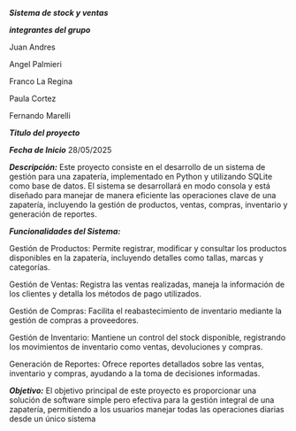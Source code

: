 ***Sistema de stock y ventas***

***integrantes del grupo***

Juan Andres

Angel Palmieri

Franco La Regina

Paula Cortez

Fernando Marelli


***Titulo del proyecto*** 

***Fecha de Inicio***
28/05/2025

***Descripción:***
Este proyecto consiste en el desarrollo de un sistema de gestión para una zapatería, implementado en Python y utilizando SQLite como base de datos. El sistema se desarrollará en modo consola y está diseñado para manejar de manera eficiente las operaciones clave de una zapatería, incluyendo la gestión de productos, ventas, compras, inventario y generación de reportes.

***Funcionalidades del Sistema:***

Gestión de Productos: Permite registrar, modificar y consultar los productos disponibles en la zapatería, incluyendo detalles como tallas, marcas y categorías.

Gestión de Ventas: Registra las ventas realizadas, maneja la información de los clientes y detalla los métodos de pago utilizados.

Gestión de Compras: Facilita el reabastecimiento de inventario mediante la gestión de compras a proveedores.

Gestión de Inventario: Mantiene un control del stock disponible, registrando los movimientos de inventario como ventas, devoluciones y compras.

Generación de Reportes: Ofrece reportes detallados sobre las ventas, inventario y compras, ayudando a la toma de decisiones informadas.

***Objetivo:***
El objetivo principal de este proyecto es proporcionar una solución de software simple pero efectiva para la gestión integral de una zapatería, permitiendo a los usuarios manejar todas las operaciones diarias desde un único sistema
